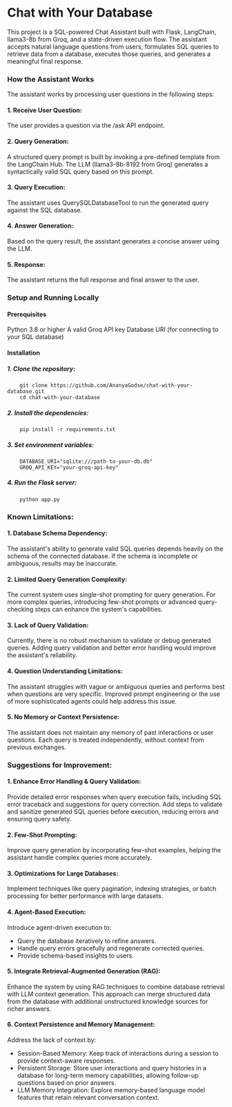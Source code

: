 ﻿# Chat with Your Database

This project is a SQL-powered Chat Assistant built with Flask, LangChain, llama3-8b from Groq, and a state-driven execution flow. The assistant accepts natural language questions from users, formulates SQL queries to retrieve data from a database, executes those queries, and generates a meaningful final response.

### How the Assistant Works
The assistant works by processing user questions in the following steps:

#### 1. Receive User Question:
The user provides a question via the /ask API endpoint.

#### 2. Query Generation:
A structured query prompt is built by invoking a pre-defined template from the LangChain Hub. The LLM (llama3-8b-8192 from Groq) generates a syntactically valid SQL query based on this prompt.

#### 3. Query Execution:
The assistant uses QuerySQLDatabaseTool to run the generated query against the SQL database.

#### 4. Answer Generation:
Based on the query result, the assistant generates a concise answer using the LLM.

#### 5. Response:
The assistant returns the full response and final answer to the user.

### Setup and Running Locally
#### Prerequisites
  Python 3.8 or higher
  A valid Groq API key
  Database URI (for connecting to your SQL database)

#### Installation
##### 1. Clone the repository:
        git clone https://github.com/AnanyaGodse/chat-with-your-database.git
        cd chat-with-your-database
        
##### 2. Install the dependencies:
        pip install -r requirements.txt

##### 3. Set environment variables:
        DATABASE_URI="sqlite:///path-to-your-db.db"
        GROQ_API_KEY="your-groq-api-key"
#####  4. Run the Flask server:
        python app.py


### Known Limitations:
#### 1. Database Schema Dependency:
The assistant's ability to generate valid SQL queries depends heavily on the schema of the connected database. If the schema is incomplete or ambiguous, results may be inaccurate.

#### 2. Limited Query Generation Complexity:
The current system uses single-shot prompting for query generation. For more complex queries, introducing few-shot prompts or advanced query-checking steps can enhance the system's capabilities.

#### 3. Lack of Query Validation:
Currently, there is no robust mechanism to validate or debug generated queries. Adding query validation and better error handling would improve the assistant's reliability.

#### 4. Question Understanding Limitations:
The assistant struggles with vague or ambiguous queries and performs best when questions are very specific. Improved prompt engineering or the use of more sophisticated agents could help address this issue.

#### 5. No Memory or Context Persistence:
The assistant does not maintain any memory of past interactions or user questions. Each query is treated independently, without context from previous exchanges.


### Suggestions for Improvement:
#### 1. Enhance Error Handling & Query Validation:
Provide detailed error responses when query execution fails, including SQL error traceback and suggestions for query correction. Add steps to validate and sanitize generated SQL queries before execution, reducing errors and ensuring query safety.

#### 2. Few-Shot Prompting:
Improve query generation by incorporating few-shot examples, helping the assistant handle complex queries more accurately.

#### 3. Optimizations for Large Databases:
Implement techniques like query pagination, indexing strategies, or batch processing for better performance with large datasets.

#### 4. Agent-Based Execution:
Introduce agent-driven execution to:
* Query the database iteratively to refine answers.
* Handle query errors gracefully and regenerate corrected queries.
* Provide schema-based insights to users.

#### 5. Integrate Retrieval-Augmented Generation (RAG):
Enhance the system by using RAG techniques to combine database retrieval with LLM context generation. This approach can merge structured data from the database with additional unstructured knowledge sources for richer answers.

#### 6. Context Persistence and Memory Management:
Address the lack of context by:
* Session-Based Memory: Keep track of interactions during a session to provide context-aware responses.
* Persistent Storage: Store user interactions and query histories in a database for long-term memory capabilities, allowing follow-up questions based on prior answers.
* LLM Memory Integration: Explore memory-based language model features that retain relevant conversation context.






